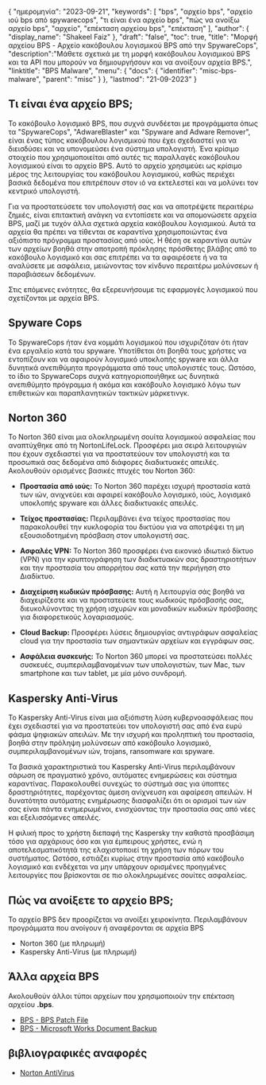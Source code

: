 {
"ημερομηνία": "2023-09-21",
  "keywords": [
"bps",
"αρχείο bps",
"αρχείο ιού bps από spywarecops",
"τι είναι ένα αρχείο bps",
"πώς να ανοίξω αρχείο bps",
"αρχείο",
"επέκταση αρχείου bps",
"επέκταση"
],
  "author": {
"display_name": "Shakeel Faiz"
},
"draft": "false",
"toc": true,
"title": "Μορφή αρχείου BPS - Αρχείο κακόβουλου λογισμικού BPS από την SpywareCops",
  "description":"Μάθετε σχετικά με τη μορφή κακόβουλου λογισμικού BPS και τα API που μπορούν να δημιουργήσουν και να ανοίξουν αρχεία BPS.",
"linktitle": "BPS Malware",
  "menu": {
    "docs": {
      "identifier": "misc-bps-malware",
      "parent": "misc"
}
},
"lastmod": "21-09-2023"
}

## Τι είναι ένα αρχείο BPS;

Το κακόβουλο λογισμικό BPS, που συχνά συνδέεται με προγράμματα όπως τα "SpywareCops", "AdwareBlaster" και "Spyware and Adware Remover", είναι ένας τύπος κακόβουλου λογισμικού που έχει σχεδιαστεί για να διεισδύσει και να υπονομεύσει ένα σύστημα υπολογιστή. Ένα κρίσιμο στοιχείο που χρησιμοποιείται από αυτές τις παραλλαγές κακόβουλου λογισμικού είναι το αρχείο BPS. Αυτό το αρχείο χρησιμεύει ως κρίσιμο μέρος της λειτουργίας του κακόβουλου λογισμικού, καθώς περιέχει βασικά δεδομένα που επιτρέπουν στον ιό να εκτελεστεί και να μολύνει τον κεντρικό υπολογιστή.

Για να προστατεύσετε τον υπολογιστή σας και να αποτρέψετε περαιτέρω ζημιές, είναι επιτακτική ανάγκη να εντοπίσετε και να απομονώσετε αρχεία BPS, μαζί με τυχόν άλλα σχετικά αρχεία κακόβουλου λογισμικού. Αυτά τα αρχεία θα πρέπει να τίθενται σε καραντίνα χρησιμοποιώντας ένα αξιόπιστο πρόγραμμα προστασίας από ιούς. Η θέση σε καραντίνα αυτών των αρχείων βοηθά στην αποτροπή πρόκλησης πρόσθετης βλάβης από το κακόβουλο λογισμικό και σας επιτρέπει να τα αφαιρέσετε ή να τα αναλύσετε με ασφάλεια, μειώνοντας τον κίνδυνο περαιτέρω μολύνσεων ή παραβιάσεων δεδομένων.

Στις επόμενες ενότητες, θα εξερευνήσουμε τις εφαρμογές λογισμικού που σχετίζονται με αρχεία BPS.

## Spyware Cops

Το SpywareCops ήταν ένα κομμάτι λογισμικού που ισχυριζόταν ότι ήταν ένα εργαλείο κατά του spyware. Υποτίθεται ότι βοηθά τους χρήστες να εντοπίζουν και να αφαιρούν λογισμικό υποκλοπής spyware και άλλα δυνητικά ανεπιθύμητα προγράμματα από τους υπολογιστές τους. Ωστόσο, το ίδιο το SpywareCops συχνά κατηγοριοποιήθηκε ως δυνητικά ανεπιθύμητο πρόγραμμα ή ακόμα και κακόβουλο λογισμικό λόγω των επιθετικών και παραπλανητικών τακτικών μάρκετινγκ.

## Norton 360

Το Norton 360 είναι μια ολοκληρωμένη σουίτα λογισμικού ασφαλείας που αναπτύχθηκε από τη NortonLifeLock. Προσφέρει μια σειρά λειτουργιών που έχουν σχεδιαστεί για να προστατεύουν τον υπολογιστή και τα προσωπικά σας δεδομένα από διάφορες διαδικτυακές απειλές. Ακολουθούν ορισμένες βασικές πτυχές του Norton 360:

- **Προστασία από ιούς:** Το Norton 360 παρέχει ισχυρή προστασία κατά των ιών, ανιχνεύει και αφαιρεί κακόβουλο λογισμικό, ιούς, λογισμικό υποκλοπής spyware και άλλες διαδικτυακές απειλές.

- **Τείχος προστασίας:** Περιλαμβάνει ένα τείχος προστασίας που παρακολουθεί την κυκλοφορία του δικτύου για να αποτρέψει τη μη εξουσιοδοτημένη πρόσβαση στον υπολογιστή σας.

- **Ασφαλές VPN:** Το Norton 360 προσφέρει ένα εικονικό ιδιωτικό δίκτυο (VPN) για την κρυπτογράφηση των διαδικτυακών σας δραστηριοτήτων και την προστασία του απορρήτου σας κατά την περιήγηση στο Διαδίκτυο.

- **Διαχείριση κωδικών πρόσβασης:** Αυτή η λειτουργία σάς βοηθά να διαχειρίζεστε και να προστατεύετε τους κωδικούς πρόσβασής σας, διευκολύνοντας τη χρήση ισχυρών και μοναδικών κωδικών πρόσβασης για διαφορετικούς λογαριασμούς.

- **Cloud Backup:** Προσφέρει λύσεις δημιουργίας αντιγράφων ασφαλείας cloud για την προστασία των σημαντικών αρχείων και εγγράφων σας.

- **Ασφάλεια συσκευής:** Το Norton 360 μπορεί να προστατεύσει πολλές συσκευές, συμπεριλαμβανομένων των υπολογιστών, των Mac, των smartphone και των tablet, με μία μόνο συνδρομή.

## Kaspersky Anti-Virus

Το Kaspersky Anti-Virus είναι μια αξιόπιστη λύση κυβερνοασφάλειας που έχει σχεδιαστεί για να προστατεύει τον υπολογιστή σας από ένα ευρύ φάσμα ψηφιακών απειλών. Με την ισχυρή και προληπτική του προστασία, βοηθά στην πρόληψη μολύνσεων από κακόβουλο λογισμικό, συμπεριλαμβανομένων ιών, trojans, ransomware και spyware.

Τα βασικά χαρακτηριστικά του Kaspersky Anti-Virus περιλαμβάνουν σάρωση σε πραγματικό χρόνο, αυτόματες ενημερώσεις και σύστημα καραντίνας. Παρακολουθεί συνεχώς το σύστημά σας για ύποπτες δραστηριότητες, παρέχοντας άμεση ανίχνευση και αφαίρεση απειλών. Η δυνατότητα αυτόματης ενημέρωσης διασφαλίζει ότι οι ορισμοί των ιών σας είναι πάντα ενημερωμένοι, ενισχύοντας την προστασία σας από νέες και εξελισσόμενες απειλές.

Η φιλική προς το χρήστη διεπαφή της Kaspersky την καθιστά προσβάσιμη τόσο για αρχάριους όσο και για έμπειρους χρήστες, ενώ η αποτελεσματικότητά της ελαχιστοποιεί τη χρήση των πόρων του συστήματος. Ωστόσο, εστιάζει κυρίως στην προστασία από κακόβουλο λογισμικό και ενδέχεται να μην υπάρχουν ορισμένες προηγμένες λειτουργίες που βρίσκονται σε πιο ολοκληρωμένες σουίτες ασφαλείας.

## Πώς να ανοίξετε το αρχείο BPS;

Το αρχείο BPS δεν προορίζεται να ανοίξει χειροκίνητα. Περιλαμβάνουν προγράμματα που ανοίγουν ή αναφέρονται σε αρχεία BPS

- Norton 360 (με πληρωμή)
- Kaspersky Anti-Virus (με πληρωμή)

## Άλλα αρχεία BPS

Ακολουθούν άλλοι τύποι αρχείων που χρησιμοποιούν την επέκταση αρχείου **.bps**.

- [BPS - BPS Patch File](/el/game/bps/)
- [BPS - Microsoft Works Document Backup](/el/misc/bps-works/)

## βιβλιογραφικές αναφορές
* [Norton AntiVirus](https://en.wikipedia.org/wiki/Norton_AntiVirus)

